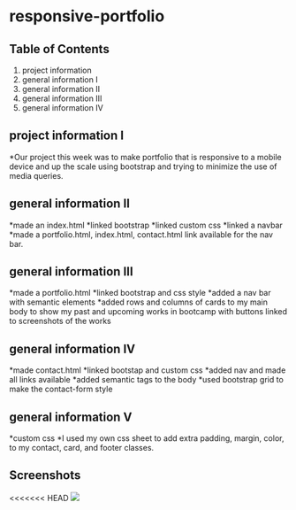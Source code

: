 # responsive-portfolio
## Table of Contents
1. project information
2. general information I
3. general information II
4. general information III
5. general information IV
## project information I
*Our project this week was to make portfolio that is responsive to a mobile device and up the scale using bootstrap and trying to minimize the use of media queries. 
## general information II
*made an index.html
*linked bootstrap 
*linked custom css
*linked a navbar
*made a portfolio.html, index.html, contact.html link available for the nav bar.
## general information III
*made a portfolio.html
*linked bootstrap and css style 
*added a nav bar with semantic elements
*added rows and columns of cards to my main body to show my past and upcoming works in bootcamp with buttons linked to screenshots of the works
## general information IV
*made contact.html
*linked bootstap and custom css 
*added nav and made all links available
*added semantic tags to the body
*used bootstrap grid to make the contact-form style
## general information V
*custom css
*I used my own css sheet to add extra padding, margin, color, to my contact, card, and footer classes.
## Screenshots
<<<<<<< HEAD
<img src="..\responsive-portfolio\images\Index%-%Google%Chrome%12_23_2020%12_21_34%AM.png">


